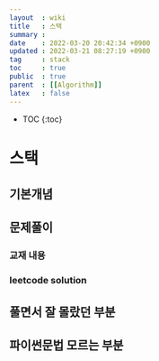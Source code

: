```yaml
---
layout  : wiki
title   : 스택 
summary : 
date    : 2022-03-20 20:42:34 +0900
updated : 2022-03-21 08:27:19 +0900
tag     : stack 
toc     : true
public  : true
parent  : [[Algorithm]] 
latex   : false
---
```

* TOC
{:toc}

# 스택  
## 기본개념 
## 문제풀이  
### 교재 내용
### leetcode solution
## 풀면서 잘 몰랐던 부분 
## 파이썬문법 모르는 부분 


